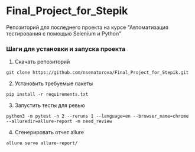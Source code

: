 # Final_Project_for_Stepik
Репозиторий для последнего проекта на курсе "Автоматизация тестирования с помощью Selenium и Python"
### Шаги для установки и запуска проекта
1. Скачать репозиторий
```
git clone https://github.com/nsenatorova/Final_Project_for_Stepik.git
```
2. Установить требуемые пакеты
```
pip install -r requirements.txt
```
3. Запустить тесты для ревью
```
python3 -m pytest -n 2 --reruns 1 --language=en --browser_name=chrome --alluredir=allure-report -m need_review
```
4. Сгенерировать отчет allure
```
allure serve allure-report/
```